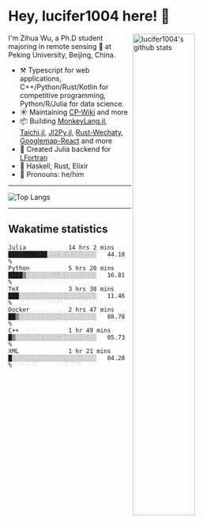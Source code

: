 # Hey, lucifer1004 here! :wave:

<img width="50%" align="right" alt="lucifer1004's github stats" src="https://github-readme-stats.vercel.app/api?username=lucifer1004&show_icons=true">

I'm Zihua Wu, a Ph.D student majoring in remote sensing :satellite: at Peking University, Beijing, China.

- :hammer_and_pick: Typescript for web applications, C++/Python/Rust/Kotlin for competitive programming, Python/R/Julia for data science.
- :sunny: Maintaining [CP-Wiki](https://cp-wiki.vercel.app) and more 
- :package: Building [MonkeyLang.jl](https://github.com/lucifer1004/MonkeyLang.jl), [Taichi.jl](https://github.com/lucifer1004/Taichi.jl), [Jl2Py.jl](https://github.com/lucifer1004/Jl2Py.jl), [Rust-Wechaty](https://github.com/wechaty/rust-wechaty), [Googlemap-React](https://github.com/googlemap-react/googlemap-react) and more
- :sparkler: Created Julia backend for [LFortran](https://github.com/lfortran/lfortran)
- :seedling: Haskell, Rust, Elixir
- :man: Pronouns: he/him

---

![Top Langs](https://github-readme-stats.vercel.app/api/top-langs/?username=lucifer1004&layout=compact)

---

## Wakatime statistics

<!--START_SECTION:waka-->

```text
Julia            14 hrs 2 mins   ███████████░░░░░░░░░░░░░░   44.18 %
Python           5 hrs 20 mins   ████▒░░░░░░░░░░░░░░░░░░░░   16.81 %
TeX              3 hrs 38 mins   ███░░░░░░░░░░░░░░░░░░░░░░   11.46 %
Docker           2 hrs 47 mins   ██▒░░░░░░░░░░░░░░░░░░░░░░   08.78 %
C++              1 hr 49 mins    █▒░░░░░░░░░░░░░░░░░░░░░░░   05.73 %
XML              1 hr 21 mins    █░░░░░░░░░░░░░░░░░░░░░░░░   04.28 %
```

<!--END_SECTION:waka-->
